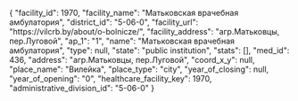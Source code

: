 {
    "facility_id": 1970,
    "facility_name": "Матьковская врачебная амбулатория",
    "district_id": "5-06-0",
    "facility_url": "https:\/\/vilcrb.by\/about\/o-bolnicze\/",
    "facility_address": "агр.Матьковцы, пер.Луговой",
    "ap_1": "1",
    "name": "Матьковская врачебная амбулатория",
    "type": null,
    "state": "public institution",
    "stats": [],
    "med_id": 436,
    "address": "агр.Матьковцы, пер.Луговой",
    "coord_x_y": null,
    "place_name": "Вилейка",
    "place_type": "city",
    "year_of_closing": null,
    "year_of_opening": "0",
    "healthcare_facility_key": 1970,
    "administrative_division_id": "5-06-0"
}